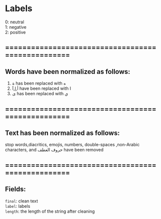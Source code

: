 # Labels
0: neutral<br>
1: negative<br>
2: positive<br>
## ==================================================
## Words have been normalized as follows:
1. ة has been replaced with ه<br>
2. أ,إ,آ have been replaced with ا<br>
3. ى has been replaced with ي<br>
## ==================================================
## Text has been normalized as follows:
stop words,diacritics, emojis, numbers, double-spaces ,non-Arabic characters, and حروف العطف have been removed
## ==================================================
## Fields:
```final```: clean text<br>
```label```: labels<br>
```length```: the length of the string after cleaning<br>
